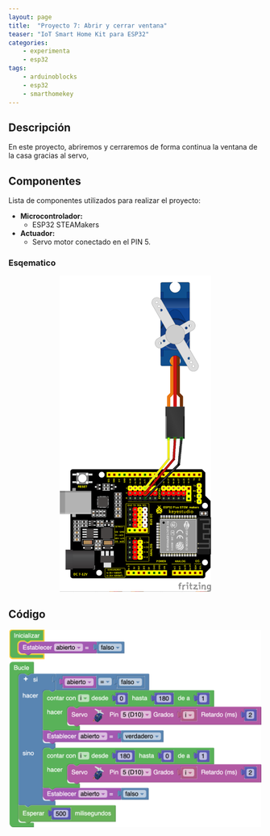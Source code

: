 ```yaml
---
layout: page
title:  "Proyecto 7: Abrir y cerrar ventana"
teaser: "IoT Smart Home Kit para ESP32"
categories:
    - experimenta
    - esp32
tags:
    - arduinoblocks
    - esp32
    - smarthomekey
---
```


## Descripción
En este proyecto, abriremos y cerraremos de forma continua la ventana de la casa gracias al servo,
## Componentes
Lista de componentes utilizados para realizar el proyecto:
- **Microcontrolador:** 
    - ESP32 STEAMakers
- **Actuador:** 
    - Servo motor conectado en el PIN 5.
    
### Esqematico 
<p align="center">
    <img src="/images/experimenta/esp32/Proyectos/P07_Esquematico.png" alt="Proyecto 1" width="300"/>
</p>

## Código 
<p align="center">
    <img src="/images/experimenta/esp32/Proyectos/Proyecto07.png" alt="Proyecto " width="500"/>
</p>

